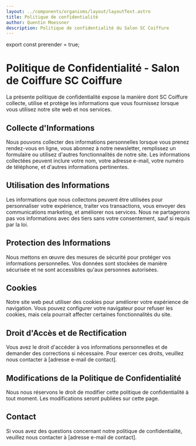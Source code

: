 ```yaml
---
layout: ../components/organisms/layout/layoutText.astro
title: Politique de confidentialité
author: Quentin Moessner
description: Politique de confidentialité du Salon SC Coiffure
---
```

export const prerender = true;
# Politique de Confidentialité - Salon de Coiffure SC Coiffure

La présente politique de confidentialité expose la manière dont SC Coiffure collecte, utilise et protège les informations que vous fournissez lorsque vous utilisez notre site web et nos services.

## Collecte d'Informations

Nous pouvons collecter des informations personnelles lorsque vous prenez rendez-vous en ligne, vous abonnez à notre newsletter, remplissez un formulaire ou utilisez d'autres fonctionnalités de notre site. Les informations collectées peuvent inclure votre nom, votre adresse e-mail, votre numéro de téléphone, et d'autres informations pertinentes.

## Utilisation des Informations

Les informations que nous collectons peuvent être utilisées pour personnaliser votre expérience, traiter vos transactions, vous envoyer des communications marketing, et améliorer nos services. Nous ne partagerons pas vos informations avec des tiers sans votre consentement, sauf si requis par la loi.

## Protection des Informations

Nous mettons en œuvre des mesures de sécurité pour protéger vos informations personnelles. Vos données sont stockées de manière sécurisée et ne sont accessibles qu'aux personnes autorisées.

## Cookies

Notre site web peut utiliser des cookies pour améliorer votre expérience de navigation. Vous pouvez configurer votre navigateur pour refuser les cookies, mais cela pourrait affecter certaines fonctionnalités du site.

## Droit d'Accès et de Rectification

Vous avez le droit d'accéder à vos informations personnelles et de demander des corrections si nécessaire. Pour exercer ces droits, veuillez nous contacter à [adresse e-mail de contact].

## Modifications de la Politique de Confidentialité

Nous nous réservons le droit de modifier cette politique de confidentialité à tout moment. Les modifications seront publiées sur cette page.

## Contact

Si vous avez des questions concernant notre politique de confidentialité, veuillez nous contacter à [adresse e-mail de contact].
